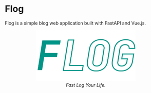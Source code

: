 # Flog

Flog is a simple blog web application built with FastAPI and Vue.js.

<p align="center">
    <img src="./.images/banner.png" 
    height="160"
    alt="banner">
    <br>
    <i>Fast Log Your Life.</i>
</p>

